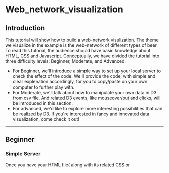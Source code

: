 # Web_network_visualization

## Introduction

  This tutorial will show how to build a web-network visulization. The theme we visualize in the example is the web-network of different types of beer. To read this tutorial, the audience should have basic knowledge about HTML, CSS and Javascript. 
  Conceptually, we have divided the tutorial into three difficulty levels: Beginner, Moderate, and Advanced. 
  - For Beginner, we'll introduce a simple way to set up your local server to check the effect of the code. We'll provide the code, with simple and clear explenation accordingly, for you to copy/paste on your own computer to further play with. 
  - For Moderate, we'll talk about how to manipulate your own data in D3 from csv file. And related D3 events, like mouseover/out and clicks, will be introduced in this section.
  - For advanced, we'd like to explore more interesting possibilities that can be realized by D3. If you're interested in fancy and innovated data visualization, come check it out!

***
## Beginner

### Simple Server

Once you have your HTML file( along with its related CSS or <style>, JS and D3 or <script>) done, the next step to do is to **"show it off"**!!!

"But wait, where's my fancy visualization??? I clicked the HTML and it just opens a dumb plain grey-backgrounded page..."

Calm down, that's just because the "show it off" is in fact the step after the "practical next step", **setting up your local server**.

To make it simple:
1. Open your terminal.
2. Cd into the dir your html is currently at.
3. Type (copy/paste) and enter:
```javascript
python -m SimpleHTTPServer
```
4. You're good to go at http://localhost:8000

### the Codes
1. HTML:
[check this HTML](code/index.html)

2. json file in the same dir save as "graphFile.json":
[check this JSON](code/graphFile.json)

3. After set up your server, let's see the final effect:
![the demo img](img/trial.jpg)
